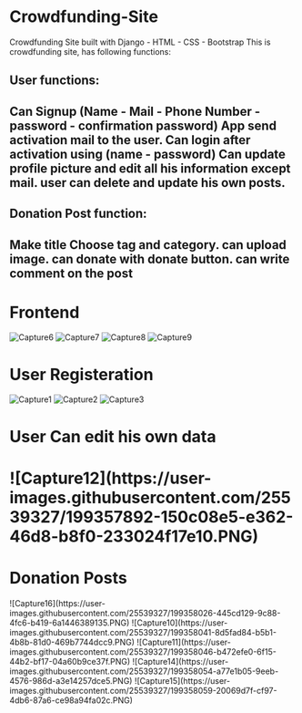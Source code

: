 # Crowdfunding-Site
Crowdfunding Site built with Django - HTML - CSS - Bootstrap
This is crowdfunding site, has following functions:
<h2>User functions:<h2/>
  
  Can Signup (Name - Mail - Phone Number - password - confirmation password)
  App send activation mail to the user.
  Can login after activation using (name - password)
  Can update profile picture and edit all his information except mail.
  user can delete and update his own posts.

<h2>Donation Post function:<h2/>

  Make title
  Choose tag and category.
  can upload image.
  can donate with donate button.
  can write comment on the post



<h1>Frontend</h1>

![Capture6](https://user-images.githubusercontent.com/25539327/199357717-cd419ee2-3a00-47f9-b9b8-0e1e0ca9053c.PNG)
![Capture7](https://user-images.githubusercontent.com/25539327/199357735-39430a06-c22d-4ddf-bd3b-725888f0028b.PNG)
![Capture8](https://user-images.githubusercontent.com/25539327/199357745-c2efb16a-8f60-4895-bcdf-bfad51b7a9fa.PNG)
![Capture9](https://user-images.githubusercontent.com/25539327/199357747-ef692c4d-a8f9-4888-ae12-cbe1181ddd5e.PNG)

<h1>User Registeration</h1>

![Capture1](https://user-images.githubusercontent.com/25539327/199357786-bb347987-e7ed-4ba8-99e9-7f7a564628dd.PNG)
![Capture2](https://user-images.githubusercontent.com/25539327/199357781-05f12ccd-cc91-4524-9e50-2006cafc4b82.PNG)
![Capture3](https://user-images.githubusercontent.com/25539327/199357785-22966c22-c796-4767-9c71-916058a36197.PNG)

<h1>User Can edit his own data<h1>
![Capture12](https://user-images.githubusercontent.com/25539327/199357892-150c08e5-e362-46d8-b8f0-233024f17e10.PNG)

<h1>Donation Posts</h1>
![Capture16](https://user-images.githubusercontent.com/25539327/199358026-445cd129-9c88-4fc6-b419-6a1446389135.PNG)
![Capture10](https://user-images.githubusercontent.com/25539327/199358041-8d5fad84-b5b1-4b8b-81d0-469b7744dcc9.PNG)
![Capture11](https://user-images.githubusercontent.com/25539327/199358046-b472efe0-6f15-44b2-bf17-04a60b9ce37f.PNG)
![Capture14](https://user-images.githubusercontent.com/25539327/199358054-a77e1b05-9eeb-4576-986d-a3e14257dce5.PNG)
![Capture15](https://user-images.githubusercontent.com/25539327/199358059-20069d7f-cf97-4db6-87a6-ce98a94fa02c.PNG)
